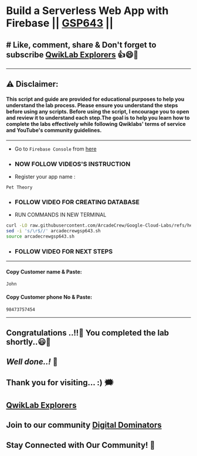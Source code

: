 # Build a Serverless Web App with Firebase || [GSP643](https://www.cloudskillsboost.google/focuses/8391?parent=catalog) ||

## # Like, comment, share & Don't forget to subscribe [QwikLab Explorers](https://youtube.com/@titashshil?si=RgamNu1dc9jVIbJN) 👍😄🤝

---
## ⚠️ **Disclaimer:**
#### This script and guide are provided for educational purposes to help you understand the lab process. Please ensure you understand the steps before using any scripts. Before using the script, I encourage you to open and review it to understand each step.The goal is to help you learn how to complete the labs effectively while following Qwiklabs' terms of service and YouTube's community guidelines.

---
* Go to `Firebase Console` from [here](https://console.firebase.google.com/)

- ### NOW FOLLOW VIDEOS'S INSTRUCTION

* Register your app name :

```
Pet Theory
```

- ### FOLLOW VIDEO FOR CREATING DATABASE

- RUN COMMANDS IN NEW TERMINAL 

```bash
curl -LO raw.githubusercontent.com/ArcadeCrew/Google-Cloud-Labs/refs/heads/main/Build%20a%20Serverless%20Web%20App%20with%20Firebase/arcadecrewgsp643.sh
sed -i 's/\r$//' arcadecrewgsp643.sh
source arcadecrewgsp643.sh
```
- ### FOLLOW VIDEO FOR NEXT STEPS

---
#### Copy Customer name & Paste:
```
John
```
#### Copy Customer phone No & Paste:
```
98473757454
```
---

## Congratulations ..!!🎉  You completed the lab shortly..😃💯

## *Well done..!* 👏

## Thank you for visiting... :) 🗯️

## [QwikLab Explorers](https://youtube.com/@titashshil?si=RgamNu1dc9jVIbJN)

## Join to our community [Digital Dominators](https://chat.whatsapp.com/J0o1beFGCHfJ8ZHGKjcqkd)

## Stay Connected with Our Community! 💬 
